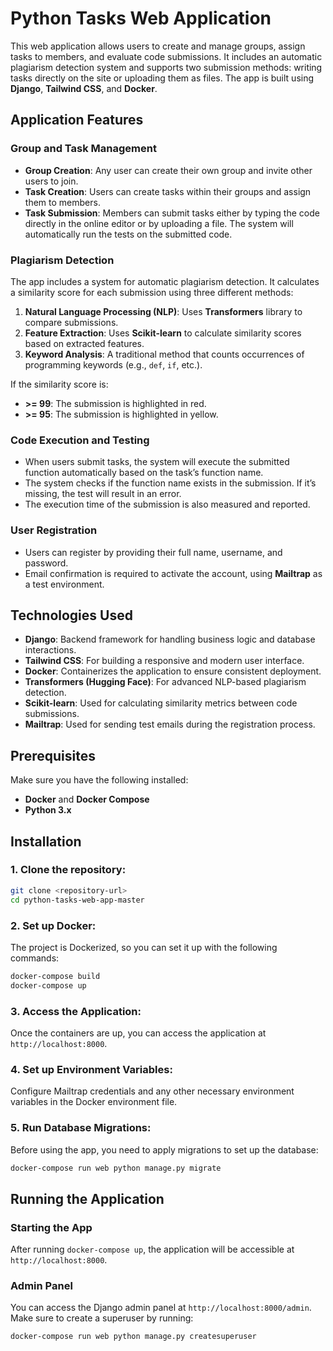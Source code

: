 # Python Tasks Web Application

This web application allows users to create and manage groups, assign tasks to members, and evaluate code submissions. It includes an automatic plagiarism detection system and supports two submission methods: writing tasks directly on the site or uploading them as files. The app is built using **Django**, **Tailwind CSS**, and **Docker**.

## Application Features

### Group and Task Management

- **Group Creation**: Any user can create their own group and invite other users to join.
- **Task Creation**: Users can create tasks within their groups and assign them to members.
- **Task Submission**: Members can submit tasks either by typing the code directly in the online editor or by uploading a file. The system will automatically run the tests on the submitted code.

### Plagiarism Detection

The app includes a system for automatic plagiarism detection. It calculates a similarity score for each submission using three different methods:
1. **Natural Language Processing (NLP)**: Uses **Transformers** library to compare submissions.
2. **Feature Extraction**: Uses **Scikit-learn** to calculate similarity scores based on extracted features.
3. **Keyword Analysis**: A traditional method that counts occurrences of programming keywords (e.g., `def`, `if`, etc.).

If the similarity score is:
- **>= 99**: The submission is highlighted in red.
- **>= 95**: The submission is highlighted in yellow.

### Code Execution and Testing

- When users submit tasks, the system will execute the submitted function automatically based on the task’s function name.
- The system checks if the function name exists in the submission. If it’s missing, the test will result in an error.
- The execution time of the submission is also measured and reported.

### User Registration

- Users can register by providing their full name, username, and password.
- Email confirmation is required to activate the account, using **Mailtrap** as a test environment.

## Technologies Used

- **Django**: Backend framework for handling business logic and database interactions.
- **Tailwind CSS**: For building a responsive and modern user interface.
- **Docker**: Containerizes the application to ensure consistent deployment.
- **Transformers (Hugging Face)**: For advanced NLP-based plagiarism detection.
- **Scikit-learn**: Used for calculating similarity metrics between code submissions.
- **Mailtrap**: Used for sending test emails during the registration process.

## Prerequisites

Make sure you have the following installed:
- **Docker** and **Docker Compose**
- **Python 3.x**

## Installation

### 1. Clone the repository:
```bash
git clone <repository-url>
cd python-tasks-web-app-master
```

### 2. Set up Docker:

The project is Dockerized, so you can set it up with the following commands:
```bash
docker-compose build
docker-compose up
```

### 3. Access the Application:

Once the containers are up, you can access the application at `http://localhost:8000`.

### 4. Set up Environment Variables:

Configure Mailtrap credentials and any other necessary environment variables in the Docker environment file.

### 5. Run Database Migrations:

Before using the app, you need to apply migrations to set up the database:
```bash
docker-compose run web python manage.py migrate
```

## Running the Application

### Starting the App

After running `docker-compose up`, the application will be accessible at `http://localhost:8000`.

### Admin Panel

You can access the Django admin panel at `http://localhost:8000/admin`. Make sure to create a superuser by running:
```bash
docker-compose run web python manage.py createsuperuser
```
